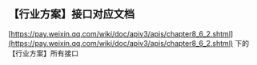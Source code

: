 ﻿## 【行业方案】接口对应文档
[https://pay.weixin.qq.com/wiki/doc/apiv3/apis/chapter8_6_2.shtml](https://pay.weixin.qq.com/wiki/doc/apiv3/apis/chapter8_6_2.shtml) 下的【行业方案】所有接口
